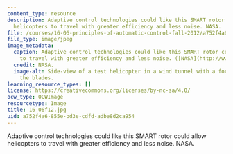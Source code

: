 ```yaml
---
content_type: resource
description: Adaptive control technologies could like this SMART rotor could allow
  helicopters to travel with greater efficiency and less noise. NASA.
file: /courses/16-06-principles-of-automatic-control-fall-2012/a752f4a6855ebd3ecdfdadbe8d2ca954_16-06f12.jpg
file_type: image/jpeg
image_metadata:
  caption: Adaptive control technologies could like this SMART rotor could allow helicopters
    to travel with greater efficiency and less noise. ([NASA](http://www.nasa.gov/topics/aeronautics/features/smart_rotor.html#.UwNvB0JdV6A).)
  credit: NASA.
  image-alt: Side-view of a test helicopter in a wind tunnel with a focus on one of
    the blades.
learning_resource_types: []
license: https://creativecommons.org/licenses/by-nc-sa/4.0/
ocw_type: OCWImage
resourcetype: Image
title: 16-06f12.jpg
uid: a752f4a6-855e-bd3e-cdfd-adbe8d2ca954
---
```

Adaptive control technologies could like this SMART rotor could allow helicopters to travel with greater efficiency and less noise. NASA.